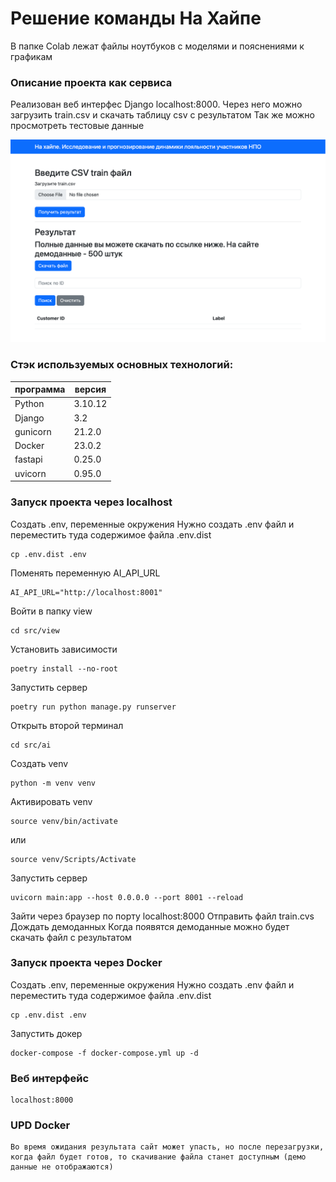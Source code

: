 # Решение команды На Хайпе

В папке Colab лежат файлы ноутбуков с моделями и пояснениями к графикам

### Описание проекта как сервиса

Реализован веб интерфес Django localhost:8000.
Через него можно загрузить train.csv и скачать таблицу csv с результатом
Так же можно просмотреть тестовые данные

![alt text](https://github.com/eslupmi101/hack_na_hype/blob/ba258c27243eedcd68a40a71031f7f252d107fff/%D1%81%D0%BA%D1%80%D0%B8%D0%BD.png)

### Стэк используемых основных технологий:

| программа                     | версия |
|-------------------------------|--------|
| Python                        | 3.10.12|
| Django                        | 3.2    |
| gunicorn                      | 21.2.0 |
| Docker                        | 23.0.2 |
| fastapi                       | 0.25.0 |
| uvicorn                       | 0.95.0 | 

### Запуск проекта через localhost

Создать .env, переменные окружения
Нужно создать .env файл и переместить туда содержимое файла .env.dist
```
cp .env.dist .env
```

Поменять переменную AI_API_URL
```
AI_API_URL="http://localhost:8001" 
```

Войти в папку view
```
cd src/view
```

Установить зависимости
```
poetry install --no-root
```

Запустить сервер
```
poetry run python manage.py runserver
```

Открыть второй терминал
```
cd src/ai
```

Создать venv
```
python -m venv venv
```

Активировать venv
```
source venv/bin/activate
```
или
```
source venv/Scripts/Activate
```

Запустить сервер
```
uvicorn main:app --host 0.0.0.0 --port 8001 --reload
```

Зайти через браузер по порту localhost:8000
Отправить файл train.cvs
Дождать демоданных
Когда появятся демоданные можно будет скачать файл с результатом

### Запуск проекта через Docker

Создать .env, переменные окружения
Нужно создать .env файл и переместить туда содержимое файла .env.dist
```
cp .env.dist .env
```

Запустить докер
```
docker-compose -f docker-compose.yml up -d
```

### Веб интерфейс
```
localhost:8000
```

### UPD Docker
```
Во время ожидания результата сайт может упасть, но после перезагрузки, когда файл будет готов, то скачивание файла станет доступным (демо данные не отображаются)
```